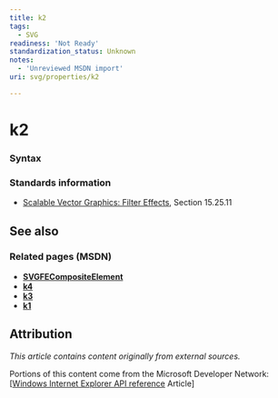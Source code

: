 ```yaml
---
title: k2
tags:
  - SVG
readiness: 'Not Ready'
standardization_status: Unknown
notes:
  - 'Unreviewed MSDN import'
uri: svg/properties/k2

---
```

# k2

### Syntax

### Standards information

-   [Scalable Vector Graphics: Filter Effects](http://go.microsoft.com/fwlink/p/?linkid=226062), Section 15.25.11

## See also

### Related pages (MSDN)

-   [**SVGFECompositeElement**](/svg/elements/feComposite)
-   [**k4**](/svg/properties/k4)
-   [**k3**](/svg/properties/k3)
-   [**k1**](/svg/properties/k1)

## Attribution

*This article contains content originally from external sources.*

Portions of this content come from the Microsoft Developer Network: [[Windows Internet Explorer API reference](http://msdn.microsoft.com/en-us/library/ie/hh828809%28v=vs.85%29.aspx) Article]

